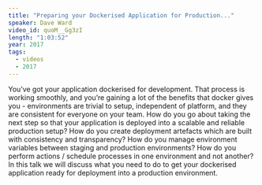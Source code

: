 ```yaml
---
title: "Preparing your Dockerised Application for Production..."
speaker: Dave Ward
video_id: quoM__Gg3zI
length: "1:03:52"
year: 2017
tags:
  - videos
  - 2017
---
```


You’ve got your application dockerised for development. That process is working smoothly, and you’re gaining a lot of the benefits that docker gives you - environments are trivial to setup, independent of platform, and they are consistent for everyone on your team. How do you go about taking the next step so that your application is deployed into a scalable and reliable production setup? How do you create deployment artefacts which are built with consistency and transparency? How do you manage environment variables between staging and production environments? How do you perform actions / schedule processes in one environment and not another? In this talk we will discuss what you need to do to get your dockerised application ready for deployment into a production environment.
